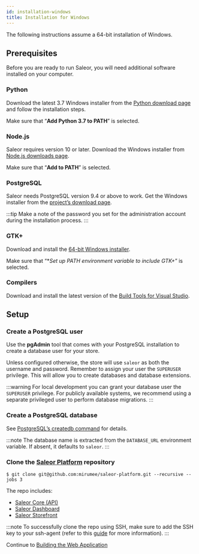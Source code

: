 ```yaml
---
id: installation-windows
title: Installation for Windows
---
```


The following instructions assume a 64-bit installation of Windows.

## Prerequisites

Before you are ready to run Saleor, you will need additional software installed on your computer.

### Python

Download the latest 3.7 Windows installer from the [Python download page](https://www.python.org/downloads/) and follow the installation steps.

Make sure that “**Add Python 3.7 to PATH**” is selected.

### Node.js

Saleor requires version 10 or later. Download the Windows installer from [Node.js downloads page](https://nodejs.org/en/download/).

Make sure that “**Add to PATH**” is selected.

### PostgreSQL

Saleor needs PostgreSQL version 9.4 or above to work. Get the Windows installer from the [project’s download page](https://www.postgresql.org/download/windows/).

:::tip
Make a note of the password you set for the administration account during the installation process.
:::

### GTK+

Download and install the [64-bit Windows installer](https://github.com/tschoonj/GTK-for-Windows-Runtime-Environment-Installer).

Make sure that “\*_Set up PATH environment variable to include GTK+_” is selected.

### Compilers

Download and install the latest version of the [Build Tools for Visual Studio](https://go.microsoft.com/fwlink/?linkid=840931).

## Setup

### Create a PostgreSQL user

Use the **pgAdmin** tool that comes with your PostgreSQL installation to create a database user for your store.

Unless configured otherwise, the store will use `saleor` as both the username and password. Remember to assign your user the `SUPERUSER` privilege. This will allow you to create databases and database extensions.

:::warning
For local development you can grant your database user the `SUPERUSER` privilege. For publicly available systems, we recommend using a separate privileged user to perform database migrations.
:::

### Create a PostgreSQL database

See [PostgreSQL’s createdb command](https://www.postgresql.org/docs/current/static/app-createdb.html) for details.

:::note
The database name is extracted from the `DATABASE_URL` environment variable. If absent, it defaults to `saleor`.
:::

### Clone the [Saleor Platform](https://github.com/mirumee/saleor-platform) repository

```shell-session
$ git clone git@github.com:mirumee/saleor-platform.git --recursive --jobs 3
```

The repo includes:

- [Saleor Core (API)](https://github.com/mirumee/saleor)
- [Saleor Dashboard](https://github.com/mirumee/saleor-dashboard)
- [Saleor Storefront](https://github.com/mirumee/saleor-storefront)

:::note
To successfully clone the repo using SSH, make sure to add the SSH key to your ssh-agent (refer to this [guide](https://help.github.com/en/github/authenticating-to-github/connecting-to-github-with-ssh) for more information).
:::

Continue to [Building the Web Application](building-web-application.md)
